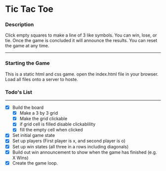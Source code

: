 # Tic Tac Toe
### Description
Click empty squares to make a line of 3 like symbols.
You can win, lose, or tie. Once the game is concluded it will announce the results. You can reset the game at any time.

---
### Starting the Game
This is a static html and css game.
open the index.html file in your browser.
Load all files onto a server to hoste.


### Todo's List
---
- [x] Build the board
	- [x] Make a 3 by 3 grid
	- [x] Make the grid clickable
	- [x] if grid cell is filled disable clickablility
	- [x] fill the empty cell when clicked
- [x] Set initial game state
- [x] Set up players (First player is x, and second player is o)
- [x] Set up win states (all three in a rows including diagonals)
- [x] Build out win announcement to show when the game has finished (e.g. X Wins)
- [x] Create the game loop.
